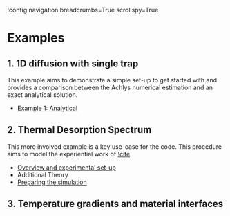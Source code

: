 !config navigation breadcrumbs=True scrollspy=True

# Examples

## 1. 1D diffusion with single trap

This example aims to demonstrate a simple set-up to get started with and provides a comparison
between the Achlys numerical estimation and an exact analytical solution.

- [Example 1: Analytical](analytical/analytical.md)

## 2. Thermal Desorption Spectrum

This more involved example is a key use-case for the code.
This procedure aims to model the experiential work of [!cite](OGOROD2003).

- [Overview and experimental set-up](thermal_desorption/index.md)
- Additional Theory 
- [Preparing the simulation](thermal_desorption/input_files.md)

## 3. Temperature gradients and material interfaces
